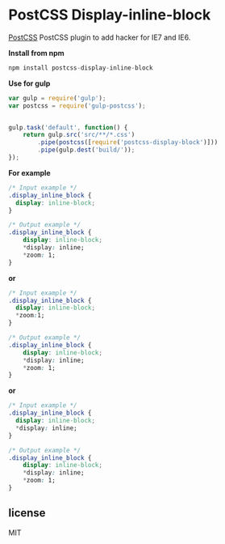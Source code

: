 # PostCSS Display-inline-block

[PostCSS] PostCSS plugin to add hacker for IE7 and IE6.

[PostCSS]: https://github.com/postcss/postcss

**Install from npm**


```js
npm install postcss-display-inline-block 
```

**Use for gulp**

```js
var gulp = require('gulp');
var postcss = require('gulp-postcss');


gulp.task('default', function() {
    return gulp.src('src/**/*.css')
        .pipe(postcss([require('postcss-display-block')]))
        .pipe(gulp.dest('build/'));
});

```
**For example**

```css
/* Input example */
.display_inline_block {
  display: inline-block;
}
```

```css
/* Output example */
.display_inline_block {
    display: inline-block;
    *display: inline;
    *zoom: 1;
}
```
**or**

```css
/* Input example */
.display_inline_block {
  display: inline-block;
  *zoom:1;
}
```

```css
/* Output example */
.display_inline_block {
    display: inline-block;
    *display: inline;
    *zoom: 1;
}
```

**or**

```css
/* Input example */
.display_inline_block {
  display: inline-block;
  *display: inline;
}
```

```css
/* Output example */
.display_inline_block {
    display: inline-block;
    *display: inline;
    *zoom: 1;
}
```


## license

MIT

